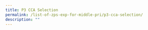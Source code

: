 ```yaml
---
title: P3 CCA Selection
permalink: /list-of-zps-exp-for-middle-pri/p3-cca-selection/
description: ""
---
```

